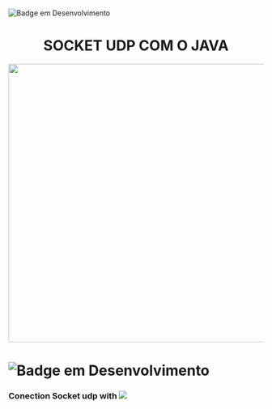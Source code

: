 # 

![Badge em Desenvolvimento](http://img.shields.io/static/v1?label=STATUS&message=DESENVOLVIDO&color=00875e&style=for-the-badge)
#  <div align="center"> SOCKET UDP COM O JAVA </div>



<div align="center">

 <img src="https://user-images.githubusercontent.com/71516100/204399776-1a0f36ae-c538-4c32-97c6-374d1e217e66.png" width="550px"/>
 
</div>



# ![Badge em Desenvolvimento](http://img.shields.io/static/v1?label=EXERCÍCIOS&message=%20DESENVOLVIDOS&color=8B008B&style=for-the-badge)


### Conection Socket udp with ![](https://img.shields.io/badge/java-ED8B00?style=for-the-badge&logo=java&logoColor=white)
